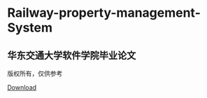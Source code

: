 # Railway-property-management-System


## 华东交通大学软件学院毕业论文 


版权所有，仅供参考

<a href="https://github.com/JoeFu/Railway-property-management-System/blob/master/20112110120217_%E4%BB%98%E6%B3%BD%E5%A5%87_%E9%93%81%E8%B7%AF%E8%AE%BE%E5%A4%87%E4%BF%A1%E6%81%AF%E7%AE%A1%E7%90%86%E7%B3%BB%E7%BB%9F%E7%9A%84%E8%AE%BE%E8%AE%A1%E4%B8%8E%E5%AE%9E%E7%8E%B0.pdf">Download</a> 

